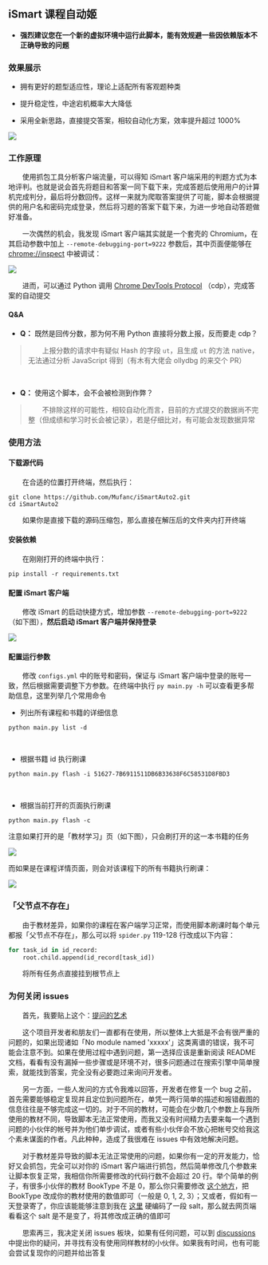 ## iSmart 课程自动姬

* **强烈建议您在一个新的虚拟环境中运行此脚本，能有效规避一些因依赖版本不正确导致的问题**

### 效果展示

* 拥有更好的题型适应性，理论上适配所有客观题种类
* 提升稳定性，中途宕机概率大大降低

* 采用全新思路，直接提交答案，相较自动化方案，效率提升超过 1000%

![](images/demo.png)

### 工作原理

&emsp;&emsp;使用抓包工具分析客户端流量，可以得知 iSmart 客户端采用的判题方式为本地评判。也就是说会首先将题目和答案一同下载下来，完成答题后使用用户的计算机完成判分，最后将分数回传。这样一来就为爬取答案提供了可能，脚本会根据提供的用户名和密码完成登录，然后将习题的答案下载下来，为进一步地自动答题做好准备。

&emsp;&emsp;一次偶然的机会，我发现 iSmart 客户端其实就是一个套壳的 Chromium，在其启动参数中加上 `--remote-debugging-port=9222` 参数后，其中页面便能够在 [chrome://inspect](chrome://inspect) 中被调试：

![](images/inspect.png)

&emsp;&emsp;进而，可以通过 Python 调用 [Chrome DevTools Protocol](https://chromedevtools.github.io/devtools-protocol/) （cdp），完成答案的自动提交

#### Q&A

* **Q：** 既然是回传分数，那为何不用 Python 直接将分数上报，反而要走 cdp？

> &emsp;&emsp;上报分数的请求中有疑似 Hash 的字段 `ut`，且生成 `ut` 的方法 native，无法通过分析 JavaScript 得到（有木有大佬会 ollydbg 的来交个 PR）

<br/>

* **Q：** 使用这个脚本，会不会被检测到作弊？

> &emsp;&emsp;不排除这样的可能性，相较自动化而言，目前的方式提交的数据尚不完整（但成绩和学习时长会被记录），若是仔细比对，有可能会发现数据异常

### 使用方法

#### 下载源代码

&emsp;&emsp;在合适的位置打开终端，然后执行：

```shell
git clone https://github.com/Mufanc/iSmartAuto2.git
cd iSmartAuto2
```

&emsp;&emsp;如果你是直接下载的源码压缩包，那么直接在解压后的文件夹内打开终端

#### 安装依赖

&emsp;&emsp;在刚刚打开的终端中执行：

```shell
pip install -r requirements.txt
```

#### 配置 iSmart 客户端

&emsp;&emsp;修改 iSmart 的启动快捷方式，增加参数 `--remote-debugging-port=9222`（如下图），**然后启动 iSmart 客户端并保持登录**

![](images/edit-lnk.png)

#### 配置运行参数

&emsp;&emsp;修改 `configs.yml` 中的账号和密码，保证与 iSmart 客户端中登录的账号一致，然后根据需要调整下方参数。在终端中执行 `py main.py -h` 可以查看更多帮助信息，这里列举几个常用命令

* 列出所有课程和书籍的详细信息

```shell
python main.py list -d
```

<br/>

* 根据书籍 id 执行刷课

```shell
python main.py flash -i 51627-7B6911511DB6B33638F6C58531D8FBD3
```

<br/>

- 根据当前打开的页面执行刷课

```shell
python main.py flash -c
```

注意如果打开的是「教材学习」页（如下图），只会刷打开的这一本书籍的任务

![](images/booklearn.png)

而如果是在课程详情页面，则会对该课程下的所有书籍执行刷课：

![](images/current_course.png)

### 「父节点不存在」

&emsp;&emsp;由于教材差异，如果你的课程在客户端学习正常，而使用脚本刷课时每个单元都报「父节点不存在」，那么可以将 `spider.py` 119-128 行改成以下内容：

```python
for task_id in id_record:
    root.child.append(id_record[task_id])
```

&emsp;&emsp;将所有任务点直接挂到根节点上

### 为何关闭 issues

&emsp;&emsp;首先，我要贴上这个：[提问的艺术](https://github.com/betaseeker/How-To-Ask-Questions)

&emsp;&emsp;这个项目开发者和朋友们一直都有在使用，所以整体上大抵是不会有很严重的问题的，如果出现诸如「No module named 'xxxxx'」这类离谱的错误，我不可能会注意不到。如果在使用过程中遇到问题，第一选择应该是重新阅读 README 文档，看看有没有漏掉一些步骤或是环境不对，很多问题通过在搜索引擎中简单搜索，就能找到答案，完全没有必要跑过来询问开发者。

&emsp;&emsp;另一方面，一些人发问的方式令我难以回答，开发者在修复一个 bug 之前，首先需要能够稳定复现并且定位到问题所在，单凭一两行简单的描述和报错截图的信息往往是不够完成这一切的。对于不同的教材，可能会在少数几个参数上与我所使用的教材不同，导致脚本无法正常使用，而我又没有时间精力去要来每一个遇到问题的小伙伴的帐号并为他们单步调试，或者有些小伙伴会不放心把帐号交给我这个素未谋面的作者。凡此种种，造成了我很难在 issues 中有效地解决问题。

&emsp;&emsp;对于教材差异导致的脚本无法正常使用的问题，如果你有一定的开发能力，恰好又会抓包，完全可以对你的 iSmart 客户端进行抓包，然后简单修改几个参数来让脚本恢复正常，我相信你所需要修改的代码行数不会超过 20 行。举个简单的例子，有很多小伙伴的教材 BookType 不是 0，那么你只需要修改 [这个地方](https://github.com/Mufanc/iSmartAuto2/blob/master/automaton/spider/spider.py#L193)，把 BookType 改成你的教材使用的数值即可（一般是 0, 1, 2, 3）；又或者，假如有一天登录寄了，你应该能能够注意到我在 [这里](https://github.com/Mufanc/iSmartAuto2/blob/master/automaton/spider/spider.py#L41) 硬编码了一段 salt，那么就去网页端看看这个 salt 是不是变了，将其修改成正确的值即可

&emsp;&emsp;思索再三，我决定关闭 issues 板块，如果有任何问题，可以到 [discussions](https://github.com/Mufanc/iSmartAuto2/discussions) 中提出你的疑问，并寻找有没有使用同样教材的小伙伴。如果我有时间，也有可能会尝试复现你的问题并给出答复
